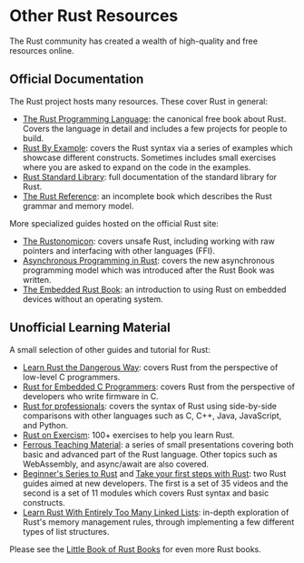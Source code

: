 # Other Rust Resources

The Rust community has created a wealth of high-quality and free resources
online.

## Official Documentation

The Rust project hosts many resources. These cover Rust in general:

* [The Rust Programming Language](https://doc.rust-lang.org/book/): the
  canonical free book about Rust. Covers the language in detail and includes a
  few projects for people to build.
* [Rust By Example](https://doc.rust-lang.org/rust-by-example/): covers the Rust
  syntax via a series of examples which showcase different constructs. Sometimes
  includes small exercises where you are asked to expand on the code in the
  examples.
* [Rust Standard Library](https://doc.rust-lang.org/std/): full documentation of
  the standard library for Rust.
* [The Rust Reference](https://doc.rust-lang.org/reference/): an incomplete book
  which describes the Rust grammar and memory model.

More specialized guides hosted on the official Rust site:

* [The Rustonomicon](https://doc.rust-lang.org/nomicon/): covers unsafe Rust,
  including working with raw pointers and interfacing with other languages
  (FFI).
* [Asynchronous Programming in Rust](https://rust-lang.github.io/async-book/):
  covers the new asynchronous programming model which was introduced after the
  Rust Book was written.
* [The Embedded Rust Book](https://doc.rust-lang.org/stable/embedded-book/): an
  introduction to using Rust on embedded devices without an operating system.

## Unofficial Learning Material

A small selection of other guides and tutorial for Rust:

* [Learn Rust the Dangerous Way](http://cliffle.com/p/dangerust/): covers Rust
  from the perspective of low-level C programmers.
* [Rust for Embedded C
  Programmers](https://docs.opentitan.org/doc/ug/rust_for_c/): covers Rust from
  the perspective of developers who write firmware in C.
* [Rust for professionals](https://overexact.com/rust-for-professionals/):
  covers the syntax of Rust using side-by-side comparisons with other languages
  such as C, C++, Java, JavaScript, and Python.
* [Rust on Exercism](https://exercism.org/tracks/rust): 100+ exercises to help
  you learn Rust.
* [Ferrous Teaching
  Material](https://ferrous-systems.github.io/teaching-material/index.html): a
  series of small presentations covering both basic and advanced part of the
  Rust language. Other topics such as WebAssembly, and async/await are also
  covered.
* [Beginner's Series to
  Rust](https://docs.microsoft.com/en-us/shows/beginners-series-to-rust/) and
  [Take your first steps with
  Rust](https://docs.microsoft.com/en-us/learn/paths/rust-first-steps/): two
  Rust guides aimed at new developers. The first is a set of 35 videos and the
  second is a set of 11 modules which covers Rust syntax and basic constructs.
* [Learn Rust With Entirely Too Many Linked
  Lists](https://rust-unofficial.github.io/too-many-lists/): in-depth
  exploration of Rust's memory management rules, through implementing a few
  different types of list structures.

Please see the [Little Book of Rust Books](https://lborb.github.io/book/) for
even more Rust books.
